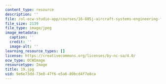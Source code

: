 ```yaml
---
content_type: resource
description: ''
file: /ol-ocw-studio-app/courses/16-885j-aircraft-systems-engineering-fall-2005/9e6e73dd73e847f6e5a689bcd4f7e8ca_19.jpg
file_size: 2139
file_type: image/jpeg
image_metadata:
  caption: ''
  credit: ''
  image-alt: ''
learning_resource_types: []
license: https://creativecommons.org/licenses/by-nc-sa/4.0/
ocw_type: OCWImage
resourcetype: Image
title: 19.jpg
uid: 9e6e73dd-73e8-47f6-e5a6-89bcd4f7e8ca
---
```

